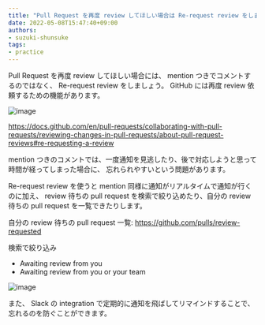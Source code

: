 ```yaml
---
title: "Pull Request を再度 review してほしい場合は Re-request review をしましょう"
date: 2022-05-08T15:47:40+09:00
authors:
- suzuki-shunsuke
tags:
- practice
---
```


Pull Request を再度 review してほしい場合には、 mention つきでコメントするのではなく、
Re-request review をしましょう。
GitHub には再度 review 依頼するための機能があります。

![image](https://user-images.githubusercontent.com/13323303/167285404-c9a1a1ee-1a81-41b3-9b68-1a5dc0fc95f3.png)

https://docs.github.com/en/pull-requests/collaborating-with-pull-requests/reviewing-changes-in-pull-requests/about-pull-request-reviews#re-requesting-a-review

mention つきのコメントでは、一度通知を見逃したり、後で対応しようと思って時間が経ってしまった場合に、
忘れられやすいという問題があります。

Re-request review を使うと mention 同様に通知がリアルタイムで通知が行くのに加え、 review 待ちの pull request を検索で絞り込めたり、自分の review 待ちの pull request を一覧できたりします。

自分の review 待ちの pull request 一覧: https://github.com/pulls/review-requested

検索で絞り込み

* Awaiting review from you
* Awaiting review from you or your team

![image](https://user-images.githubusercontent.com/13323303/167285469-59caf353-ecc8-4f59-82eb-220077254cea.png)

また、 Slack の integration で定期的に通知を飛ばしてリマインドすることで、忘れるのを防ぐことができます。

